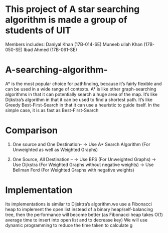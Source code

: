 # This project of A star searching algorithm is made a group of students of UIT
Members includes:
Daniyal Khan (17B-014-SE)
Muneeb ullah Khan (17B-050-SE)
Ibad Ahmed (17B-061-SE)

# A-searching-algorithm-
 A* is the most popular choice for pathfinding, because it’s fairly flexible and can be used in a wide range of contexts. A* is like other graph-searching algorithms in that it can potentially search a huge area of the map. It’s like Dijkstra’s algorithm in that it can be used to find a shortest path. It’s like Greedy Best-First-Search in that it can use a heuristic to guide itself. In the simple case, it is as fast as Best-First-Search
# Comparison
 1) One source and One Destination-
→ Use A* Search Algorithm (For Unweighted as well as Weighted Graphs)

2) One Source, All Destination –
→ Use BFS (For Unweighted Graphs)
→ Use Dijkstra (For Weighted Graphs without negative weights)
→ Use Bellman Ford (For Weighted Graphs with negative weights)
# Implementation
Its implementations is similar to Dijsktra’s algorithm.we use a Fibonacci heap to implement the open list instead of a binary heap/self-balancing tree, then the performance will become better (as Fibonacci heap takes O(1) average time to insert into open list and to decrease key)
We will use dynamic programming to reduce the time taken to calculate g
